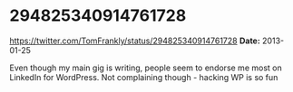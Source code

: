 # 294825340914761728
https://twitter.com/TomFrankly/status/294825340914761728
**Date:** 2013-01-25

Even though my main gig is writing, people seem to endorse me most on LinkedIn for WordPress. Not complaining though - hacking WP is so fun
